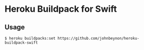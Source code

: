 # Heroku Buildpack for Swift

## Usage

```
$ heroku buildpacks:set https://github.com/johnbeynon/heroku-buildpack-swift
```


